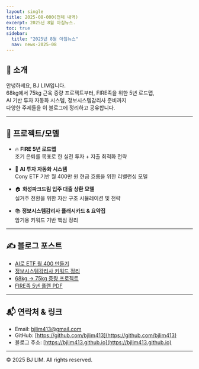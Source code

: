 ```yaml
---
layout: single
title: 2025-08-000(전체 내역)
excerpt: 2025년 8월 아침뉴스.
toc: true
sidebar:
  title: "2025년 8월 아침뉴스"
  nav: news-2025-08
---
```


## 👋 소개

안녕하세요, BJ LIM입니다.  
68kg에서 75kg 근육 증량 프로젝트부터, FIRE족을 위한 5년 로드맵,  
AI 기반 투자 자동화 시스템, 정보시스템감리사 준비까지  
다양한 주제들을 이 블로그에 정리하고 공유합니다.

---

## 🧠 프로젝트/모델

- 🔥 **FIRE 5년 로드맵**  
  조기 은퇴를 목표로 한 실전 투자 + 지출 최적화 전략

- 🤖 **AI 투자 자동화 시스템**  
  Cony ETF 기반 월 400만 원 현금 흐름을 위한 리밸런싱 모델

- 🏠 **화성파크드림 입주 대출 상환 모델**  
  실거주 전환을 위한 자산 구조 시뮬레이션 및 전략

- 📚 **정보시스템감리사 플래시카드 & 요약집**  
  암기용 키워드 기반 핵심 정리

---

## ✍ 블로그 포스트

- [AI로 ETF 월 400 만들기](https://bjlim413.github.io/notes/14_stock_to_do_note/)
- [정보시스템감리사 키워드 정리](./posts/gamrisa-keywords.md)
- [68kg → 75kg 증량 프로젝트](./posts/bulk-up-project.md)
- [FIRE족 5년 플랜 PDF](./assets/FIRE_roadmap_5years.pdf)

---

## 📬 연락처 & 링크

- Email: bjlim413@gmail.com  
- GitHub: [https://github.com/bjlim413](https://github.com/bjlim413)  
- 블로그 주소: [https://bjlim413.github.io](https://bjlim413.github.io)

---

© 2025 BJ LIM. All rights reserved.
